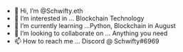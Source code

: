 - 👋 Hi, I’m @Schwifty.eth
- 👀 I’m interested in ... Blockchain Technology
- 🌱 I’m currently learning ...Python, Blockchain in August
- 💞️ I’m looking to collaborate on ... Anything you need
- 📫 How to reach me ... Discord @ Schwifty#6969

<!---
prainer22/prainer22 is a ✨ special ✨ repository because its `README.md` (this file) appears on your GitHub profile.
You can click the Preview link to take a look at your changes.
--->

